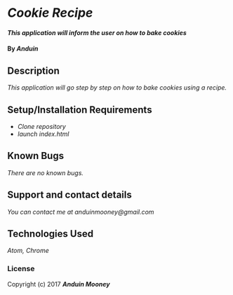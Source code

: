 # _Cookie Recipe_

#### _This application will inform the user on how to bake cookies_

#### By _**Anduin**_

## Description

_This application will go step by step on how to bake cookies using a recipe._

## Setup/Installation Requirements

* _Clone repository_
* _launch index.html_

## Known Bugs

_There are no known bugs._

## Support and contact details

_You can contact me at anduinmooney@gmail.com_

## Technologies Used

_Atom, Chrome_

### License


Copyright (c) 2017 **_Anduin Mooney_**
